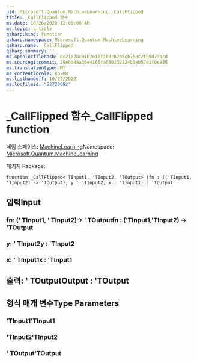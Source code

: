 ```yaml
---
uid: Microsoft.Quantum.MachineLearning._CallFlipped
title: _CallFlipped 함수
ms.date: 10/26/2020 12:00:00 AM
ms.topic: article
qsharp.kind: function
qsharp.namespace: Microsoft.Quantum.MachineLearning
qsharp.name: _CallFlipped
qsharp.summary: ''
ms.openlocfilehash: dc21a2bc91b2e18f18dcb2b5cb75ec2fb9d73bcd
ms.sourcegitcommit: 29e0d88a30e4166fa580132124b0eb57e1f0e986
ms.translationtype: MT
ms.contentlocale: ko-KR
ms.lasthandoff: 10/27/2020
ms.locfileid: "92720692"
---
```

# <a name="_callflipped-function"></a><span data-ttu-id="600e0-102">_CallFlipped 함수</span><span class="sxs-lookup"><span data-stu-id="600e0-102">_CallFlipped function</span></span>

<span data-ttu-id="600e0-103">네임 스페이스: [MachineLearning](xref:Microsoft.Quantum.MachineLearning)</span><span class="sxs-lookup"><span data-stu-id="600e0-103">Namespace: [Microsoft.Quantum.MachineLearning](xref:Microsoft.Quantum.MachineLearning)</span></span>

<span data-ttu-id="600e0-104">패키지 [](https://nuget.org/packages/)</span><span class="sxs-lookup"><span data-stu-id="600e0-104">Package: [](https://nuget.org/packages/)</span></span>




```qsharp
function _CallFlipped<'TInput1, 'TInput2, 'TOutput> (fn : (('TInput1, 'TInput2) -> 'TOutput), y : 'TInput2, x : 'TInput1) : 'TOutput
```


## <a name="input"></a><span data-ttu-id="600e0-105">입력</span><span class="sxs-lookup"><span data-stu-id="600e0-105">Input</span></span>

### <a name="fn--tinput1tinput2---toutput"></a><span data-ttu-id="600e0-106">fn: (' TInput1, ' TInput2)-> ' TOutput</span><span class="sxs-lookup"><span data-stu-id="600e0-106">fn : ('TInput1,'TInput2) -> 'TOutput</span></span>




### <a name="y--tinput2"></a><span data-ttu-id="600e0-107">y: ' TInput2</span><span class="sxs-lookup"><span data-stu-id="600e0-107">y : 'TInput2</span></span>




### <a name="x--tinput1"></a><span data-ttu-id="600e0-108">x: ' TInput1</span><span class="sxs-lookup"><span data-stu-id="600e0-108">x : 'TInput1</span></span>





## <a name="output--toutput"></a><span data-ttu-id="600e0-109">출력: ' TOutput</span><span class="sxs-lookup"><span data-stu-id="600e0-109">Output : 'TOutput</span></span>



## <a name="type-parameters"></a><span data-ttu-id="600e0-110">형식 매개 변수</span><span class="sxs-lookup"><span data-stu-id="600e0-110">Type Parameters</span></span>

### <a name="tinput1"></a><span data-ttu-id="600e0-111">'TInput1</span><span class="sxs-lookup"><span data-stu-id="600e0-111">'TInput1</span></span>


### <a name="tinput2"></a><span data-ttu-id="600e0-112">'TInput2</span><span class="sxs-lookup"><span data-stu-id="600e0-112">'TInput2</span></span>


### <a name="toutput"></a><span data-ttu-id="600e0-113">' TOutput</span><span class="sxs-lookup"><span data-stu-id="600e0-113">'TOutput</span></span>


